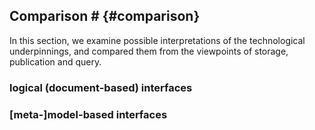 ## Comparison # {#comparison}

In this section, we examine possible interpretations of the technological underpinnings,
and compared them from the viewpoints of storage, publication and query.



### logical (document-based) interfaces

### [meta-]model-based interfaces
